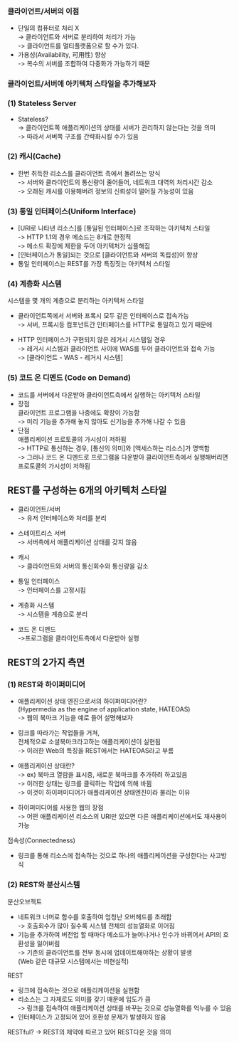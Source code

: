 ### 클라이언트/서버의 이점  
- 단일의 컴퓨터로 처리 X  
  -> 클라이언트와 서버로 분리하여 처리가 가능  
-> 클라이언트를 멀티플랫폼으로 할 수가 있다.
- 가용성(Availability, 可用性) 향상  
-> 복수의 서버를 조합하여 다중화가 가능하기 때문


###  클라이언트/서버에 아키텍처 스타일을 추가해보자
###  (1) Stateless Server
- Stateless?  
-> 클라이언트쪽 애플리케이션의 상태를 서버가 관리하지 않는다는 것을 의미  
-> 따라서 서버쪽 구조를 간략화시킬 수가 있음


### (2) 캐시(Cache)
- 한번 취득한 리소스를 클라이언트 측에서 돌려쓰는 방식  
-> 서버와 클라이언트의 통신량이 줄어들어, 네트워크 대역의 처리시간 감소  
-> 오래된 캐시를 이용해버려 정보의 신뢰성이 떨어질 가능성이 있음

### (3) 통일 인터페이스(Uniform Interface)
- [URI로 나타낸 리소스]를 [통일된 인터페이스]로 조작하는 아키텍처 스타일  
-> HTTP 1.1의 경우 메소드는 8개로 한정적  
-> 메소드 확장에 제한을 두어 아키텍처가 심플해짐  
- [인터페이스가 통일]되는 것으로 [클라이언트와 서버의 독립성]이 향상
- 통일 인터페이스는 REST를 가장 특징짓는 아키텍처 스타일 

### (4) 계층화 시스템
시스템을 몇 개의 계층으로 분리하는 아키텍처 스타일
* 클라이언트쪽에서 서버와 프록시 모두 같은 인터페이스로 접속가능   
-> 서버, 프록시등 컴포넌트간 인터페이스를 HTTP로 통일하고 있기 때문에

* HTTP 인터페이스가 구현되지 않은 레거시 시스템일 경우  
-> 레거시 시스템과 클라이언트 사이에 WAS를 두어 클라이언트와 접속 가능  
-> [클라이언트 - WAS - 레거시 시스템]

### (5) 코드 온 디멘드 (Code on Demand)
- 코드를 서버에서 다운받아 클라이언트측에서 실행하는 아키텍처 스타일  
- 장점  
클라이언트 프로그램을 나중에도 확장이 가능함  
-> 미리 기능을 추가해 놓지 않아도 신기능을 추가해 나갈 수 있음
- 단점  
애플리케이션 프로토콜의 가시성이 저하됨  
-> HTTP로 통신하는 경우, [통신의 의미]와 [액세스하는 리소스]가 명백함  
-> 그러나 코드 온 디멘드로 프로그램을 다운받아 클라이언트측에서 실행해버리면 프로토콜의 가시성이 저하됨

## REST를 구성하는 6개의 아키텍처 스타일
- 클라이언트/서버  
-> 유저 인터페이스와 처리를 분리
- 스테이트리스 서버  
-> 서버측에서 애플리케이션 상태를 갖지 않음  

- 캐시  
-> 클라이언트와 서버의 통신회수와 통신량을 감소
- 통일 인터페이스  
-> 인터페이스를 고정시킴
- 계층화 시스템  
-> 시스템을 계층으로 분리
- 코드 온 디멘드  
->프로그램을 클라이언트측에서 다운받아 실행

## REST의 2가지 측면
### (1) REST와 하이퍼미디어
- 애플리케이션 상태 엔진으로서의 하이퍼미디어란?  
(Hypermedia as the engine of application state, HATEOAS)  
-> 웹의 북마크 기능을 예로 들어 설명해보자

- 링크를 따라가는 작업들을 거쳐,  
전체적으로 소셜북마크라고하는 애플리케이션이 실현됨  
-> 이러한 Web의 특징을 REST에서는 HATEOAS라고 부름
- 애플리케이션 상태란?  
-> ex) 북마크 열람을 표시중, 새로운 북마크를 추가하려 하고있음  
-> 이러한 상태는 링크를 클릭하는 작업에 의해 바뀜  
-> 이것이 하이퍼미디어가 애플리케이션 상태엔진이라 불리는 이유

- 하이퍼미디어를 사용한 웹의 장점  
-> 어떤 애플리케이션 리소스의 URI만 있으면 다른 애플리케이션에서도 재사용이 가능

접속성(Connectedness)
- 링크를 통해 리소스에 접속하는 것으로 하나의 애플리케이션을 구성한다는 사고방식

### (2) REST와 분산시스템
분산오브젝트
- 네트워크 너머로 함수를 호출하여 엄청난 오버헤드를 초래함  
-> 호출회수가 많아 질수록 시스템 전체의 성능열화로 이어짐
- 기능을 추가하여 버전업 할 때마다 메소드가 늘어나거나 인수가 바뀌어서 API의 호환성을 잃어버림  
-> 기존의 클라이언트를 전부 동시에 업데이트해야하는 상황이 발생  
(Web 같은 대규모 시스템에서는 비현실적)

REST
- 링크에 접속하는 것으로 애플리케이션을 실현함  
- 리소스는 그 자체로도 의미를 갖기 때문에 입도가 큼  
-> 링크를 접속하여 애플리케이션 상태를 바꾸는 것으로 성능열화를 억누를 수 있음
- 인터페이스가 고정되어 있어 호환성 문제가 발생하지 않음


RESTful? -> REST의 제약에 따르고 있어 REST다운 것을 의미